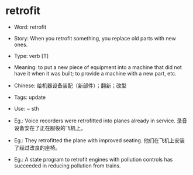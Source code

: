 # retrofit

- Word: retrofit
- Story: When you retrofit something, you replace old parts with new ones.

- Type: verb [T]
- Meaning: to put a new piece of equipment into a machine that did not have it when it was built; to provide a machine with a new part, etc.
- Chinese: 给机器设备装配（新部件）；翻新；改型
- Tags: update
- Use: ~ sth
- Eg.: Voice recorders were retrofitted into planes already in service. 录音设备安在了正在服役的飞机上。
- Eg.: They retrofitted the plane with improved seating. 他们在飞机上安装了经过改良的座椅。
- Eg.: A state program to retrofit engines with pollution controls has succeeded in reducing pollution from trains.

